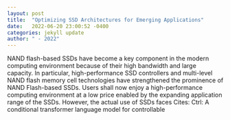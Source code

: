 ```yaml
---
layout: post
title:  "Optimizing SSD Architectures for Emerging Applications"
date:   2022-06-20 23:00:52 -0400
categories: jekyll update
author: " - 2022"
---
```

NAND flash-based SSDs have become a key component in the modern computing environment because of their high bandwidth and large capacity. In particular, high-performance SSD controllers and multi-level NAND flash memory cell technologies have strengthened the prominence of NAND Flash-based SSDs. Users shall now enjoy a high-performance computing environment at a low price enabled by the expanding application range of the SSDs. However, the actual use of SSDs faces  Cites: Ctrl: A conditional transformer language model for controllable